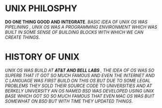 # UNIX PHILOSPHY

**DO ONE THING GOOD AND INTEGRATE**. *BASIC IDEA OF UNIX OS WAS PIPELINING , UNIX OS WAS A PROGRAMMING ENVIRONMENT WHICH WAS BUILT IN SOME SENSE OF BUILDING BLOCKS WITH WHICH
WE CAN CREATE THINGS*.

# HISTORY OF UNIX 

*UNIX OS WAS BUILD AT  **AT&T AND BELL LABS** , THE IDEA OF OS WAS SO SUPERB THAT IT GOT SO MUCH FAMOUS AND EVEN THE INTERNET AND C LANGUAGE WAS FIRST BUILD ON THIS OS BUT 
DUE TO SOME LEGAL PROBLEMS THEY SOLD THEIR SOURCE CODE TO UNIVERSITIES AND AT BERKELY UNIVERSITY AN OS NAMED BSD WAS DEVELOPED USING UNIX BASE WHICH GOT SO SO MUCH FAMOUS THAT
EVEN MAC OS WAS BUIT SOMEWHAT ON BSD BUT WITH TIME THEY UPDATED THINGS*.
